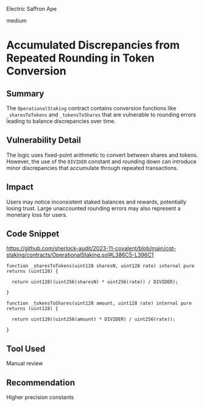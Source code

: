 Electric Saffron Ape

medium

# Accumulated Discrepancies from Repeated Rounding in Token Conversion

## Summary
The `OperationalStaking` contract contains conversion functions like `_sharesToTokens` and `_tokensToShares` that are vulnerable to rounding errors leading to balance discrepancies over time.

## Vulnerability Detail
The logic uses fixed-point arithmetic to convert between shares and tokens. However, the use of the `DIVIDER` constant and rounding down can introduce minor discrepancies that accumulate through repeated transactions.

## Impact 
Users may notice inconsistent staked balances and rewards, potentially losing trust. Large unaccounted rounding errors may also represent a monetary loss for users.

## Code Snippet
https://github.com/sherlock-audit/2023-11-covalent/blob/main/cqt-staking/contracts/OperationalStaking.sol#L386C5-L396C1


```solidity
function _sharesToTokens(uint128 sharesN, uint128 rate) internal pure returns (uint128) {

  return uint128((uint256(sharesN) * uint256(rate)) / DIVIDER); 

}

function _tokensToShares(uint128 amount, uint128 rate) internal pure returns (uint128) {

  return uint128((uint256(amount) * DIVIDER) / uint256(rate));

}
```

## Tool Used
Manual review  

## Recommendation
Higher precision constants